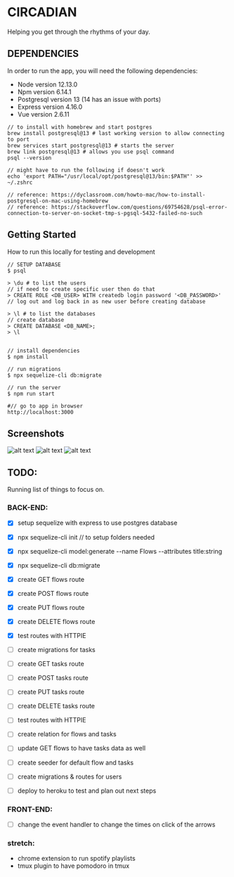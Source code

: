 # CIRCADIAN

Helping you get through the rhythms of your day.

## DEPENDENCIES

In order to run the app,
you will need the following dependencies:

* Node version 12.13.0
* Npm version 6.14.1
* Postgresql version 13 (14 has an issue with ports)
* Express version 4.16.0
* Vue version 2.6.11

```
// to install with homebrew and start postgres
brew install postgresql@13 # last working version to allow connecting to port
brew services start postgresql@13 # starts the server
brew link postgresql@13 # allows you use psql command
psql --version

// might have to run the following if doesn't work
echo 'export PATH="/usr/local/opt/postgresql@13/bin:$PATH"' >> ~/.zshrc

// reference: https://dyclassroom.com/howto-mac/how-to-install-postgresql-on-mac-using-homebrew
// reference: https://stackoverflow.com/questions/69754628/psql-error-connection-to-server-on-socket-tmp-s-pgsql-5432-failed-no-such
```


## Getting Started

How to run this locally for testing and development

```
// SETUP DATABASE
$ psql

> \du # to list the users
// if need to create specific user then do that
> CREATE ROLE <DB_USER> WITH createdb login password '<DB_PASSWORD>'
// log out and log back in as new user before creating database

> \l # to list the databases
// create database
> CREATE DATABASE <DB_NAME>;
> \l


// install dependencies
$ npm install

// run migrations
$ npx sequelize-cli db:migrate

// run the server
$ npm run start

#// go to app in browser
http://localhost:3000
```


## Screenshots

![alt text](public/images/screenshots/circadian-timer.png "Timer")
![alt text](public/images/screenshots/circadian-settings-top.png "Settings Top")
![alt text](public/images/screenshots/circadian-settings-bottom.png "Settings Bottom")


## TODO:

Running list of things to focus on.

### BACK-END:

* [x] setup sequelize with express to use postgres database
* [x] npx sequelize-cli init // to setup folders needed
* [x] npx sequelize-cli model:generate --name Flows --attributes title:string
* [x] npx sequelize-cli db:migrate

* [x] create GET flows route
* [x] create POST flows route
* [x] create PUT flows route
* [x] create DELETE flows route
* [x] test routes with HTTPIE

* [ ] create migrations for tasks
* [ ] create GET tasks route
* [ ] create POST tasks route
* [ ] create PUT tasks route
* [ ] create DELETE tasks route
* [ ] test routes with HTTPIE

* [ ] create relation for flows and tasks
* [ ] update GET flows to have tasks data as well
* [ ] create seeder for default flow and tasks

* [ ] create migrations & routes for users
* [ ] deploy to heroku to test and plan out next steps

### FRONT-END:

* [ ] change the event handler to change the times on click of the arrows

### stretch:

* chrome extension to run spotify playlists
* tmux plugin to have pomodoro in tmux

